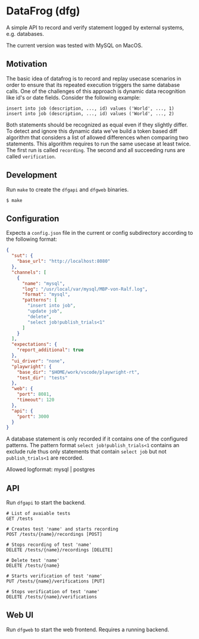 # DataFrog (dfg)

A simple API to record and verify statement logged by external systems, e.g.
databases.

The current version was tested with MySQL on MacOS.

## Motivation

The basic idea of datafrog is to record and replay usecase scenarios in order to
ensure that its repeated execution triggers the same database calls. One of the
challenges of this approach is dynamic data recognition like id's or date
fields. Consider the following example:

```
insert into job (description, ..., id) values ('World', ..., 1)
insert into job (description, ..., id) values ('World', ..., 2)
```

Both statements should be recognized as equal even if they slightly differ. To
detect and ignore this dynamic data we've build a token based diff algorithm
that considers a list of allowed differences when comparing two statements. This
algorithm requires to run the same usecase at least twice. The first run is
called `recording`. The second and all succeeding runs are called
`verification`.

## Development

Run `make` to create the `dfgapi` and `dfgweb` binaries.

```
$ make 
```

## Configuration

Expects a `config.json` file in the current or config subdirectory according to
the following format:

```json
{
  "sut": {
    "base_url": "http://localhost:8080"
  },
  "channels": [
    {
      "name": "mysql",
      "log": "/usr/local/var/mysql/MBP-von-Ralf.log",
      "format": "mysql",
      "patterns": [
        "insert into job",
        "update job",
        "delete",
        "select job!publish_trials<1"
      ]
    }
  ],
  "expectations": {
    "report_additional": true
  },
  "ui_driver": "none",
  "playwright": {
    "base_dir": "$HOME/work/vscode/playwright-rt",
    "test_dir": "tests"
  },
  "web": {
    "port": 8081,
    "timeout": 120
  },
  "api": {
    "port": 3000
  }
}
```

A database statement is only recorded if it contains one of the configured
patterns. The pattern format `select job!publish_trials<1` contains an exclude
rule thus only statements that contain `select job` but not `publish_trials<1`
are recorded.

Allowed logformat: mysql | postgres

## API

Run `dfgapi` to start the backend.

```
# List of avaiable tests
GET /tests 

# Creates test 'name' and starts recording
POST /tests/{name}/recordings [POST]

# Stops recording of test 'name' 
DELETE /tests/{name}/recordings [DELETE]

# Delete test 'name'
DELETE /tests/{name}

# Starts verification of test 'name'
PUT /tests/{name}/verifications [PUT]

# Stops verification of test 'name'
DELETE /tests/{name}/verifications 
```

## Web UI

Run `dfgweb` to start the web frontend. Requires a running backend.
